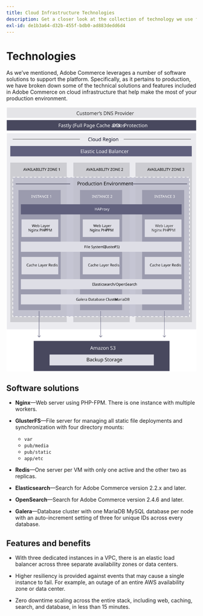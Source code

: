 ```yaml
---
title: Cloud Infrastructure Technologies
description: Get a closer look at the collection of technology we use for Adobe Commerce on cloud infrastructure.
exl-id: de1b3a64-d32b-455f-bdb0-ad883dedd6d4
---
```

# Technologies

As we’ve mentioned, Adobe Commerce leverages a number of software solutions to support the platform. Specifically, as it pertains to production, we have broken down some of the technical solutions and features included in Adobe Commerce on cloud infrastructure that help make the most of your production environment.

![Diagram showing the Adobe Commerce on cloud infrastructure technology](../../../assets/playbooks/infrastructure-technology.svg)

## Software solutions

- **Nginx**—Web server using PHP-FPM. There is one instance with multiple workers.

- **GlusterFS**—File server for managing all static file deployments and synchronization with four directory mounts:
  - `var`
  - `pub/media`
  - `pub/static`
  - `app/etc`

- **Redis**—One server per VM with only one active and the other two as replicas.

- **Elasticsearch**—Search for Adobe Commerce version 2.2.x and later.

- **OpenSearch**—Search for Adobe Commerce version 2.4.6 and later.

- **Galera**—Database cluster with one MariaDB MySQL database per node with an auto-increment setting of three for unique IDs across every database.

## Features and benefits

- With three dedicated instances in a VPC, there is an elastic load balancer across three separate availability zones or data centers.

- Higher resiliency is provided against events that may cause a single instance to fail. For example, an outage of an entire AWS availability zone or data center.

- Zero downtime scaling across the entire stack, including web, caching, search, and database, in less than 15 minutes.
